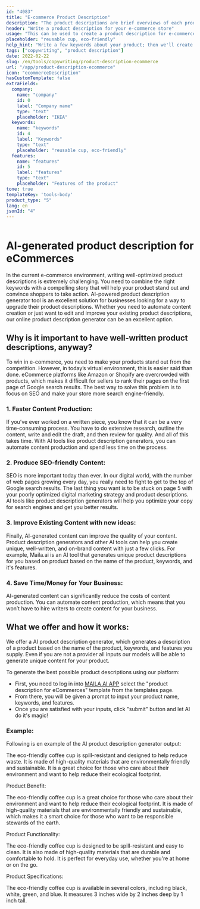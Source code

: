 ```yaml
---
id: "4083"
title: "E-commerce Product Description"
description: "The product descriptions are brief overviews of each product, highlighting key features and benefits. For e-commerce and retail, it's important to think about using clear language, keeping it short and focusing more on optimized SEO keywords."
header: "Write a product description for your e-commerce store"
usage: "This can be used to create a product description for e-commerce, e.g. online food deliveries, clothing, etc."
placeholder: "reusable cup, eco-friendly"
help_hint: "Write a few keywords about your product; then we'll create a Product Description for the given text."
tags: ["copywriting", "product description"]
date: 2022-02-22
slug: /en/tools/copywriting/product-description-ecommerce
url: "/app/product-description-ecommerce"
icon: "ecommerceDescription"
hasCustomTemplate: false
extraFields:
  company:
    name: "company"
    id: 0
    label: "Company name"
    type: "text"
    placeholder: "IKEA"
  keywords:
    name: "keywords"
    id: 4
    label: "Keywords"
    type: "text"
    placeholder: "reusable cup, eco-friendly"
  features:
    name: "features"
    id: 5
    label: "features"
    type: "text"
    placeholder: "Features of the product"
tone: true
templateKey: 'tools-body'
product_type: "5"
lang: en
jsonId: "4"
---
```


```toc
```

# AI-generated product description for eCommerces


In the current e-commerce environment, writing well-optimized product descriptions is extremely challenging. You need to combine the right keywords with a compelling story that will help your product stand out and convince shoppers to take action. AI-powered product description generator tool іѕ аn excellent solution for businesses looking for a way to upgrade their product descriptions. Whether you need to automate content creation or just want to edit and improve your existing product descriptions, our online product description generator can be an excellent option.

## Why is it important to have well-written product descriptions, anyway?


To win in e-commerce, you need to make your products stand out from the competition. However, in today’s virtual environment, this is easier said than done. eCommerce platforms like Amazon or Shopify are overcrowded with products, which makes it difficult for sellers to rank their pages on the first page of Google search results. The best way to solve this problem іѕ tо focus on SEO and make your store more search engine-friendly.


### 1. Faster Content Production: 
If you’ve ever worked on a written piece, you know that it can be a very time-consuming process. You have to do extensive research, outline the content, write and edit the draft, and then review for quality. And all of this takes time. With AI tools like product description generators, you can automate content production and spend less time on the process.


### 2. Produce SEO-friendly Content: 
SEO is more important today than ever. In our digital world, with the number of web pages growing every day, you really need to fight to get to the top of Google search results. The last thing you want is to be stuck on page 5 with your poorly optimized digital marketing strategy and product descriptions. AI tools like product description generators will help you optimize your copy for search engines and get you better results.


### 3. Improve Existing Content with new ideas:
Finally, AI-generated content can improve the quality of your content. Product description generators and other AI tools can help you create unique, well-written, and on-brand content with just a few clicks. For example, Maila.ai is an AI tool that generates unique product descriptions for you based on product based on the name of the product, keywords, and it's features.


### 4. Save Time/Money for Your Business: 
AI-generated content can significantly reduce the costs of content production. You can automate content production, which means that you won’t have to hire writers to create content for your business.


## What we offer and how it works:


We offer a AI product description generator,  which generates a description of a product based on the name of the product, keywords, and features you supply. Even if you are not a provider all inputs our models will be able to generate unique content for your product.

To generate the best possible product descriptions using our platform:

- First, you need to log in into [MAILA AI APP](https://maila.ai/app/list) select the "product description for eCommerces" template from the templates page.
- From there, you will be given a prompt to input your product name, keywords, and features.
- Once you are satisfied with your inputs, click "submit" button and let AI do it's magic!



### Example:

Following is en example of the AI product description generator output:

The eco-friendly coffee cup is spill-resistant and designed to help reduce waste. It is made of high-quality materials that are environmentally friendly and sustainable. It is a great choice for those who care about their environment and want to help reduce their ecological footprint.

Product Benefit:

The eco-friendly coffee cup is a great choice for those who care about their environment and want to help reduce their ecological footprint. It is made of high-quality materials that are environmentally friendly and sustainable, which makes it a smart choice for those who want to be responsible stewards of the earth.

Product Functionality:

The eco-friendly coffee cup is designed to be spill-resistant and easy to clean. It is also made of high-quality materials that are durable and comfortable to hold. It is perfect for everyday use, whether you're at home or on the go.

Product Specifications:

The eco-friendly coffee cup is available in several colors, including black, white, green, and blue. It measures 3 inches wide by 2 inches deep by 1 inch tall.

